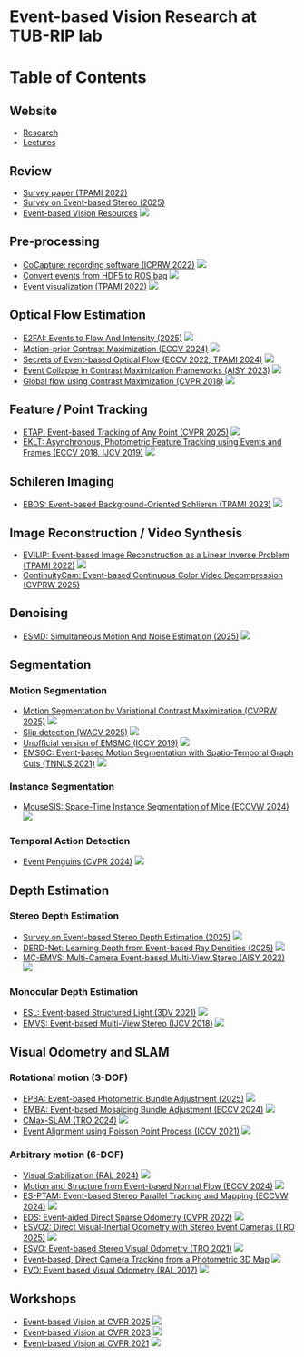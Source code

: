 # Event-based Vision Research at TUB-RIP lab
# Table of Contents

## Website
* [Research](https://sites.google.com/view/guillermogallego/research/event-based-vision)
* [Lectures](https://sites.google.com/view/guillermogallego/teaching/event-based-robot-vision)

## Review
* [Survey paper (TPAMI 2022)](https://arxiv.org/pdf/1904.08405)
* [Survey on Event-based Stereo (2025)](https://arxiv.org/pdf/2409.17680)
* [Event-based Vision Resources](https://github.com/uzh-rpg/event-based_vision_resources) <img src="https://img.shields.io/github/stars/uzh-rpg/event-based_vision_resources?style=social"/>

## Pre-processing 
* [CoCapture: recording software (ICPRW 2022)](https://github.com/tub-rip/CoCapture) <img src="https://img.shields.io/github/stars/tub-rip/CoCapture?style=social"/>
* [Convert events from HDF5 to ROS bag](https://github.com/tub-rip/events_h52bag) <img src="https://img.shields.io/github/stars/tub-rip/events_h52bag?style=social"/>
* [Event visualization (TPAMI 2022)](https://github.com/tub-rip/events_viz) <img src="https://img.shields.io/github/stars/tub-rip/events_viz?style=social"/>

## Optical Flow Estimation
* [E2FAI: Events to Flow And Intensity (2025)](https://github.com/tub-rip/e2fai) <img src="https://img.shields.io/github/stars/tub-rip/e2fai?style=social"/>
* [Motion-prior Contrast Maximization (ECCV 2024)](https://github.com/tub-rip/MotionPriorCMax) <img src="https://img.shields.io/github/stars/tub-rip/MotionPriorCMax?style=social"/>
* [Secrets of Event-based Optical Flow (ECCV 2022, TPAMI 2024)](https://github.com/tub-rip/event_based_optical_flow) <img src="https://img.shields.io/github/stars/tub-rip/event_based_optical_flow?style=social"/>
* [Event Collapse in Contrast Maximization Frameworks (AISY 2023)](https://github.com/tub-rip/event_collapse) <img src="https://img.shields.io/github/stars/tub-rip/event_collapse?style=social"/>
* [Global flow using Contrast Maximization (CVPR 2018)](https://github.com/tub-rip/dvs_global_flow_skeleton) <img src="https://img.shields.io/github/stars/tub-rip/dvs_global_flow_skeleton?style=social"/>

## Feature / Point Tracking
* [ETAP: Event-based Tracking of Any Point (CVPR 2025)](https://github.com/tub-rip/ETAP) <img src="https://img.shields.io/github/stars/tub-rip/ETAP?style=social"/>
* [EKLT: Asynchronous, Photometric Feature Tracking using Events and Frames (ECCV 2018, IJCV 2019)](https://github.com/uzh-rpg/rpg_eklt) <img src="https://img.shields.io/github/stars/uzh-rpg/rpg_eklt?style=social"/>

## Schileren Imaging
* [EBOS: Event-based Background-Oriented Schlieren (TPAMI 2023)](https://github.com/tub-rip/event_based_bos) <img src="https://img.shields.io/github/stars/tub-rip/event_based_bos?style=social"/>
  
## Image Reconstruction / Video Synthesis
* [EVILIP: Event-based Image Reconstruction as a Linear Inverse Problem (TPAMI 2022)](https://github.com/tub-rip/event_based_image_rec_inverse_problem) <img src="https://img.shields.io/github/stars/tub-rip/event_based_image_rec_inverse_problem?style=social"/>
* [ContinuityCam: Event-based Continuous Color Video Decompression (CVPRW 2025)](https://www.cis.upenn.edu/~ziyunw/continuity_cam/) 

## Denoising
* [ESMD: Simultaneous Motion And Noise Estimation (2025)](https://github.com/tub-rip/esmd) <img src="https://img.shields.io/github/stars/tub-rip/esmd?style=social"/>

## Segmentation

### Motion Segmentation
* [Motion Segmentation by Variational Contrast Maximization (CVPRW 2025)]() <img src="https://img.shields.io/github/stars/aoki-media-lab/event_based_segmentation_vcmax?style=social"/>
* [Slip detection (WACV 2025)](https://github.com/tub-rip/event_slip) <img src="https://img.shields.io/github/stars/tub-rip/event_slip?style=social"/>
* [Unofficial version of EMSMC (ICCV 2019)](https://github.com/theodorun/Implementation-Event-Based-Motion-Segmentation-by-Motion-Compensation) <img src="https://img.shields.io/github/stars/theodorun/Implementation-Event-Based-Motion-Segmentation-by-Motion-Compensation?style=social"/>
* [EMSGC: Event-based Motion Segmentation with Spatio-Temporal Graph Cuts (TNNLS 2021)](https://github.com/HKUST-Aerial-Robotics/EMSGC) <img src="https://img.shields.io/github/stars/HKUST-Aerial-Robotics/EMSGC?style=social"/>

### Instance Segmentation
* [MouseSIS: Space-Time Instance Segmentation of Mice (ECCVW 2024)](https://github.com/tub-rip/MouseSIS) <img src="https://img.shields.io/github/stars/tub-rip/MouseSIS?style=social"/>

### Temporal Action Detection
* [Event Penguins (CVPR 2024)](https://github.com/tub-rip/event_penguins) <img src="https://img.shields.io/github/stars/tub-rip/event_penguins?style=social"/>

## Depth Estimation

### Stereo Depth Estimation
* [Survey on Event-based Stereo Depth Estimation (2025)](https://github.com/tub-rip/EventStereoSurvey) <img src="https://img.shields.io/github/stars/tub-rip/EventStereoSurvey?style=social"/>
* [DERD-Net: Learning Depth from Event-based Ray Densities (2025)](https://arxiv.org/pdf/2504.15863) <img src="https://img.shields.io/github/stars/tub-rip/derd-net?style=social"/>
* [MC-EMVS: Multi-Camera Event-based Multi-View Stereo (AISY 2022)](https://github.com/tub-rip/dvs_mcemvs) <img src="https://img.shields.io/github/stars/tub-rip/dvs_mcemvs?style=social"/>

### Monocular Depth Estimation
* [ESL: Event-based Structured Light (3DV 2021)](https://rpg.ifi.uzh.ch/esl.html) <img src="https://img.shields.io/github/stars/uzh-rpg/ESL?style=social"/>
* [EMVS: Event-based Multi-View Stereo (IJCV 2018)](https://github.com/uzh-rpg/rpg_emvs) <img src="https://img.shields.io/github/stars/uzh-rpg/rpg_emvs?style=social"/>

## Visual Odometry and SLAM

### Rotational motion (3-DOF)
* [EPBA: Event-based Photometric Bundle Adjustment (2025)](https://github.com/tub-rip/epba) <img src="https://img.shields.io/github/stars/tub-rip/epba?style=social"/>
* [EMBA: Event-based Mosaicing Bundle Adjustment (ECCV 2024)](https://github.com/tub-rip/emba) <img src="https://img.shields.io/github/stars/tub-rip/emba?style=social"/>
* [CMax-SLAM (TRO 2024)](https://github.com/tub-rip/cmax_slam) <img src="https://img.shields.io/github/stars/tub-rip/cmax_slam?style=social"/>
* [Event Alignment using Poisson Point Process (ICCV 2021)](https://github.com/pbideau/Event-ST-PPP) <img src="https://img.shields.io/github/stars/pbideau/Event-ST-PPP?style=social"/>

### Arbitrary motion (6-DOF)
* [Visual Stabilization (RAL 2024)](https://github.com/tub-rip/visual_stabilization) <img src="https://img.shields.io/github/stars/tub-rip/visual_stabilization?style=social"/>
* [Motion and Structure from Event-based Normal Flow (ECCV 2024)](https://nail-hnu.github.io/EvLinearSolver/) <img src="https://img.shields.io/github/stars/NAIL-HNU/EvLinearSolver?style=social"/>
* [ES-PTAM: Event-based Stereo Parallel Tracking and Mapping (ECCVW 2024)](https://github.com/tub-rip/ES-PTAM) <img src="https://img.shields.io/github/stars/tub-rip/ES-PTAM?style=social"/>
* [EDS: Event-aided Direct Sparse Odometry (CVPR 2022)](https://rpg.ifi.uzh.ch/eds.html) <img src="https://img.shields.io/github/stars/uzh-rpg/eds-buildconf?style=social"/>
* [ESVO2: Direct Visual-Inertial Odometry with Stereo Event Cameras (TRO 2025)](https://github.com/NAIL-HNU/ESVO2) <img src="https://img.shields.io/github/stars/NAIL-HNU/ESVO2?style=social"/>
* [ESVO: Event-based Stereo Visual Odometry (TRO 2021)](https://github.com/HKUST-Aerial-Robotics/ESVO) <img src="https://img.shields.io/github/stars/HKUST-Aerial-Robotics/ESVO?style=social"/>
* [Event-based, Direct Camera Tracking from a Photometric 3D Map](https://rpg.ifi.uzh.ch/direct_event_camera_tracking/index.html) <img src="https://img.shields.io/github/stars/uzh-rpg/direct_event_camera_tracker?style=social"/>
* [EVO: Event based Visual Odometry (RAL 2017)](https://github.com/uzh-rpg/rpg_dvs_evo_open/) <img src="https://img.shields.io/github/stars/uzh-rpg/rpg_dvs_evo_open?style=social"/>

## Workshops
* [Event-based Vision at CVPR 2025](https://github.com/tub-rip/eventvision2025) <img src="https://img.shields.io/github/stars/tub-rip/eventvision2025?style=social"/>
* [Event-based Vision at CVPR 2023](https://github.com/tub-rip/eventvision2023) <img src="https://img.shields.io/github/stars/tub-rip/eventvision2023?style=social"/>
* [Event-based Vision at CVPR 2021](https://github.com/tub-rip/eventvision2021) <img src="https://img.shields.io/github/stars/tub-rip/eventvision2021?style=social"/>

<!-- Inspired by https://github.com/coderonion/awesome-snn/blob/main/README.md -->
